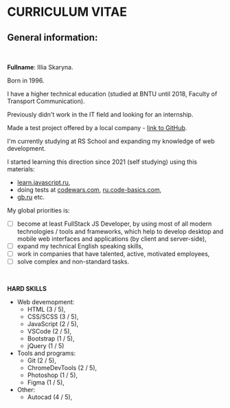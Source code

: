 # CURRICULUM VITAE

## General information:

<br>

**Fullname**: Illia Skaryna.

Born in 1996. 

I have a higher technical education (studied at BNTU until 2018, Faculty of Transport Communication).

Previously didn't work in
the IT field and looking for an internship.

Made a test project offered by a local company - [link to GitHub](https://github.com/Ilya758/Brainforce-test).

I'm currently studying at RS School and expanding my knowledge of web development.

I started learning this direction since 2021 (self studying) using this materials: 
* [learn.javascript.ru](https://learn.javascript.ru),
* doing tests at [codewars.com](https://codewars.com/users/Ilya758), [ru.code-basics.com](https://ru.code-basics.com),
* [gb.ru](https://gb.ru) etc.

My global priorities is: 
- [ ] become at least FullStack JS Developer, by using most of all modern technologies / tools and frameworks, which help to develop desktop and mobile web interfaces and applications (by client and server-side),
- [ ] expand my technical English speaking skills, 
- [ ] work in companies that have talented, active, motivated employees,
- [ ] solve complex and non-standard tasks.

<br>

**HARD SKILLS**
* Web devemopment:
  * HTML (3 / 5), 
  * CSS/SCSS (3 / 5), 
  * JavaScript (2 / 5),
  * VSCode (2 / 5),
  * Bootstrap (1 / 5),
  * jQuery (1 / 5)
* Tools and programs:
  * Git (2 / 5),
  * ChromeDevTools (2 / 5),
  * Photoshop (1 / 5),
  * Figma (1 / 5),
* Other: 
  * Autocad (4 / 5),   
    
<br>
